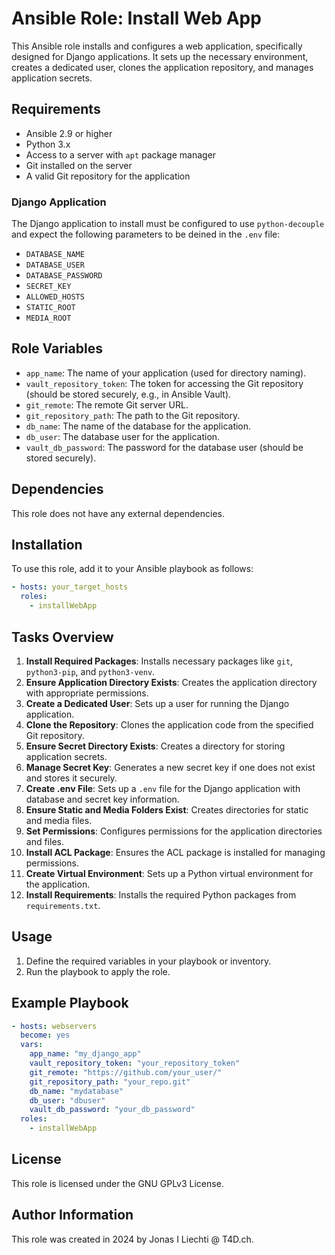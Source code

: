 # Ansible Role: Install Web App

This Ansible role installs and configures a web application, specifically designed for Django applications. It sets up the necessary environment, creates a dedicated user, clones the application repository, and manages application secrets.

## Requirements

- Ansible 2.9 or higher
- Python 3.x
- Access to a server with `apt` package manager
- Git installed on the server
- A valid Git repository for the application

### Django Application

The Django application to install must be configured to use `python-decouple` and expect the following parameters to be deined in the `.env` file:

- `DATABASE_NAME`
- `DATABASE_USER`
- `DATABASE_PASSWORD`
- `SECRET_KEY`
- `ALLOWED_HOSTS`
- `STATIC_ROOT`
- `MEDIA_ROOT`

## Role Variables

- `app_name`: The name of your application (used for directory naming).
- `vault_repository_token`: The token for accessing the Git repository (should be stored securely, e.g., in Ansible Vault).
- `git_remote`: The remote Git server URL.
- `git_repository_path`: The path to the Git repository.
- `db_name`: The name of the database for the application.
- `db_user`: The database user for the application.
- `vault_db_password`: The password for the database user (should be stored securely).

## Dependencies

This role does not have any external dependencies.

## Installation

To use this role, add it to your Ansible playbook as follows:

```yaml
- hosts: your_target_hosts
  roles:
    - installWebApp
```

## Tasks Overview

1. **Install Required Packages**: Installs necessary packages like `git`, `python3-pip`, and `python3-venv`.
2. **Ensure Application Directory Exists**: Creates the application directory with appropriate permissions.
3. **Create a Dedicated User**: Sets up a user for running the Django application.
4. **Clone the Repository**: Clones the application code from the specified Git repository.
5. **Ensure Secret Directory Exists**: Creates a directory for storing application secrets.
6. **Manage Secret Key**: Generates a new secret key if one does not exist and stores it securely.
7. **Create .env File**: Sets up a `.env` file for the Django application with database and secret key information.
8. **Ensure Static and Media Folders Exist**: Creates directories for static and media files.
9. **Set Permissions**: Configures permissions for the application directories and files.
10. **Install ACL Package**: Ensures the ACL package is installed for managing permissions.
11. **Create Virtual Environment**: Sets up a Python virtual environment for the application.
12. **Install Requirements**: Installs the required Python packages from `requirements.txt`.

## Usage

1. Define the required variables in your playbook or inventory.
2. Run the playbook to apply the role.

## Example Playbook

```yaml
- hosts: webservers
  become: yes
  vars:
    app_name: "my_django_app"
    vault_repository_token: "your_repository_token"
    git_remote: "https://github.com/your_user/"
    git_repository_path: "your_repo.git"
    db_name: "mydatabase"
    db_user: "dbuser"
    vault_db_password: "your_db_password"
  roles:
    - installWebApp
```

## License

This role is licensed under the GNU GPLv3 License.

## Author Information

This role was created in 2024 by Jonas I Liechti @ T4D.ch.
